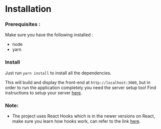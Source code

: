 # Installation

### Prerequisites :

Make sure you have the following installed :

- node
- yarn

### Install

Just run `yarn install` to install all the dependencies.

This will build and display the front-end at `http://localhost:3000`, but in order to run the application completely you need the server setup too! Find instructions to setup your server [here](https://gitlab.com/maitrungduc1410/transcriptor-server-next).

### Note:

- The project uses React Hooks which is in the newer versions on React, make sure you learn how hooks work, can refer to the link [here](https://reactjs.org/docs/hooks-intro.html).